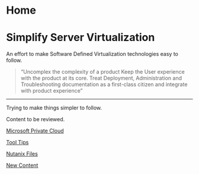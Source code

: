 # Home

# Simplify Server Virtualization

An effort to make Software Defined Virtualization technologies easy to follow. 

> “Uncomplex the complexity of a product  Keep the User experience with the product at its core. Treat Deployment, Administration and Troubleshooting documentation as a first-class citizen and integrate with product experience”

---

Trying to make things simpler to follow. 

Content to be reviewed. 

[Microsoft Private Cloud](https://www.notion.so/Microsoft-Private-Cloud-8045bdb7838841139a7007d23ac656d9)

[Tool Tips](https://www.notion.so/Tool-Tips-f6e0b234f49548f6a7f7be52e493ee27)

[Nutanix Files](https://www.notion.so/Nutanix-Files-8c7c7f4a6b9445a28870af911e1fafe9)

[New Content](https://www.notion.so/d09075a2d17e49e5a56d7460938ca17f)
